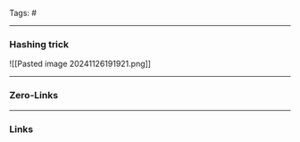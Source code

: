 Tags: #
____
### Hashing trick
![[Pasted image 20241126191921.png]]


____
### Zero-Links

____
### Links